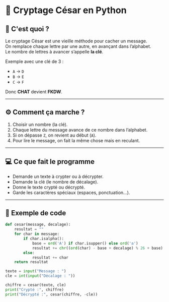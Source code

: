 # 🔐 Cryptage César en Python

## 📜 C'est quoi ?
Le cryptage César est une vieille méthode pour cacher un message.  
On remplace chaque lettre par une autre, en avançant dans l’alphabet.  
Le nombre de lettres à avancer s’appelle **la clé**.

Exemple avec une clé de 3 :
- `A` → `D`
- `B` → `E`
- `C` → `F`

Donc **CHAT** devient **FKDW**.

---

## ⚙ Comment ça marche ?
1. Choisir un nombre (la clé).  
2. Chaque lettre du message avance de ce nombre dans l’alphabet.  
3. Si on dépasse `Z`, on revient au début (`A`).  
4. Pour lire le message, on fait la même chose mais en reculant.

---

## 💻 Ce que fait le programme
- Demande un texte à crypter ou à décrypter.
- Demande la clé (le nombre de décalage).
- Donne le texte crypté ou décrypté.
- Garde les caractères spéciaux (espaces, ponctuation…).

---

## 📂 Exemple de code
```python
def cesar(message, decalage):
    resultat = ""
    for char in message:
        if char.isalpha():
            base = ord('A') if char.isupper() else ord('a')
            resultat += chr((ord(char) - base + decalage) % 26 + base)
        else:
            resultat += char
    return resultat

texte = input("Message : ")
cle = int(input("Décalage : "))

chiffre = cesar(texte, cle)
print("Crypté :", chiffre)
print("Décrypté :", cesar(chiffre, -cle))

